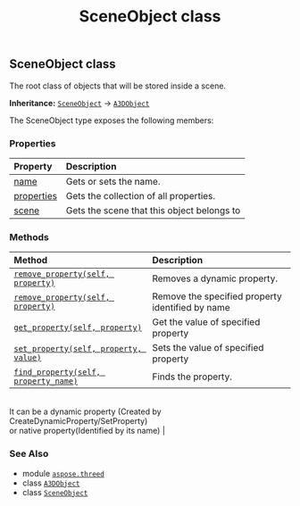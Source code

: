 ﻿---
title: SceneObject class
second_title: Aspose.3D for Python via .NET API References
description: 
type: docs
weight: 210
url: /python-net/aspose.threed/sceneobject/
is_root: false
---

## SceneObject class

The root class of objects that will be stored inside a scene.



**Inheritance:** [`SceneObject`](/3d/python-net/aspose.threed/sceneobject) → 
[`A3DObject`](/3d/python-net/aspose.threed/a3dobject)



The SceneObject type exposes the following members:

### Properties
| Property | Description |
| :- | :- |
| [name](/3d/python-net/aspose.threed/sceneobject/name) | Gets or sets the name. |
| [properties](/3d/python-net/aspose.threed/sceneobject/properties) | Gets the collection of all properties. |
| [scene](/3d/python-net/aspose.threed/sceneobject/scene) | Gets the scene that this object belongs to |


### Methods
| Method | Description |
| :- | :- |
| [`remove_property(self, property)`](/3d/python-net/aspose.threed/sceneobject/remove_property/#aspose.threed.property) | Removes a dynamic property. |
| [`remove_property(self, property)`](/3d/python-net/aspose.threed/sceneobject/remove_property/#str) | Remove the specified property identified by name |
| [`get_property(self, property)`](/3d/python-net/aspose.threed/sceneobject/get_property/#str) | Get the value of specified property |
| [`set_property(self, property, value)`](/3d/python-net/aspose.threed/sceneobject/set_property/#str-any) | Sets the value of specified property |
| [`find_property(self, property_name)`](/3d/python-net/aspose.threed/sceneobject/find_property/#str) | Finds the property.<br/>It can be a dynamic property (Created by CreateDynamicProperty/SetProperty) <br/>or native property(Identified by its name) |



### See Also
* module [`aspose.threed`](..)
* class [`A3DObject`](/3d/python-net/aspose.threed/a3dobject)
* class [`SceneObject`](/3d/python-net/aspose.threed/sceneobject)
